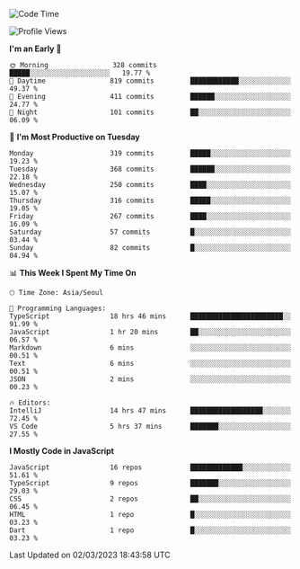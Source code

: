<!--START_SECTION:waka-->
![Code Time](http://img.shields.io/badge/Code%20Time-4%2C496%20hrs%201%20min-blue)

![Profile Views](http://img.shields.io/badge/Profile%20Views-0-blue)

**I'm an Early 🐤** 

```text
🌞 Morning                328 commits         █████░░░░░░░░░░░░░░░░░░░░   19.77 % 
🌆 Daytime                819 commits         ████████████░░░░░░░░░░░░░   49.37 % 
🌃 Evening                411 commits         ██████░░░░░░░░░░░░░░░░░░░   24.77 % 
🌙 Night                  101 commits         ██░░░░░░░░░░░░░░░░░░░░░░░   06.09 % 
```
📅 **I'm Most Productive on Tuesday** 

```text
Monday                   319 commits         █████░░░░░░░░░░░░░░░░░░░░   19.23 % 
Tuesday                  368 commits         ██████░░░░░░░░░░░░░░░░░░░   22.18 % 
Wednesday                250 commits         ████░░░░░░░░░░░░░░░░░░░░░   15.07 % 
Thursday                 316 commits         █████░░░░░░░░░░░░░░░░░░░░   19.05 % 
Friday                   267 commits         ████░░░░░░░░░░░░░░░░░░░░░   16.09 % 
Saturday                 57 commits          █░░░░░░░░░░░░░░░░░░░░░░░░   03.44 % 
Sunday                   82 commits          █░░░░░░░░░░░░░░░░░░░░░░░░   04.94 % 
```


📊 **This Week I Spent My Time On** 

```text
🕑︎ Time Zone: Asia/Seoul

💬 Programming Languages: 
TypeScript               18 hrs 46 mins      ███████████████████████░░   91.99 % 
JavaScript               1 hr 20 mins        ██░░░░░░░░░░░░░░░░░░░░░░░   06.57 % 
Markdown                 6 mins              ░░░░░░░░░░░░░░░░░░░░░░░░░   00.51 % 
Text                     6 mins              ░░░░░░░░░░░░░░░░░░░░░░░░░   00.51 % 
JSON                     2 mins              ░░░░░░░░░░░░░░░░░░░░░░░░░   00.23 % 

🔥 Editors: 
IntelliJ                 14 hrs 47 mins      ██████████████████░░░░░░░   72.45 % 
VS Code                  5 hrs 37 mins       ███████░░░░░░░░░░░░░░░░░░   27.55 % 
```

**I Mostly Code in JavaScript** 

```text
JavaScript               16 repos            █████████████░░░░░░░░░░░░   51.61 % 
TypeScript               9 repos             ███████░░░░░░░░░░░░░░░░░░   29.03 % 
CSS                      2 repos             ██░░░░░░░░░░░░░░░░░░░░░░░   06.45 % 
HTML                     1 repo              █░░░░░░░░░░░░░░░░░░░░░░░░   03.23 % 
Dart                     1 repo              █░░░░░░░░░░░░░░░░░░░░░░░░   03.23 % 
```




 Last Updated on 02/03/2023 18:43:58 UTC
<!--END_SECTION:waka-->
